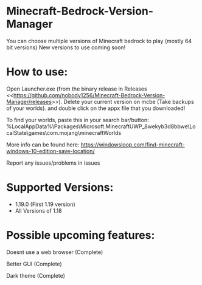 # Minecraft-Bedrock-Version-Manager
You can choose multiple versions of Minecraft bedrock to play (mostly 64 bit versions)
New versions to use coming soon!

# How to use:
Open Launcher.exe (from the binary release in Releases <<<https://github.com/nobody1256/Minecraft-Bedrock-Version-Manager/releases>>>). Delete your current version on mcbe (Take backups of your worlds).
and double click on the appx file that you downloaded!

To find your worlds, paste this in your search bar/button:
%LocalAppData%\Packages\Microsoft.MinecraftUWP_8wekyb3d8bbwe\LocalState\games\com.mojang\minecraftWorlds

More info can be found here: https://windowsloop.com/find-minecraft-windows-10-edition-save-location/

Report any issues/problems in issues

# Supported Versions:
+ 1.19.0 (First 1.19 version)
+ All Versions of 1.18



# Possible upcoming features:








Doesnt use a web browser (Complete)










Better GUI (Complete)











Dark theme (Complete)







